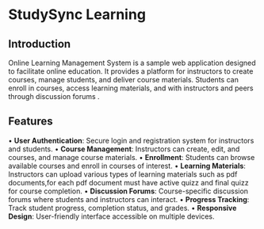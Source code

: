 # StudySync Learning

## Introduction
 Online Learning Management System is a sample web application  designed to facilitate online education. It provides a platform for instructors to create courses, manage students, and deliver course materials. Students can enroll in courses, access learning materials, and with instructors and peers through discussion forums .

 ## Features
•	**User Authentication**: Secure login and registration system for instructors and students.
•	**Course Management**: Instructors can create, edit, and courses, and manage course materials.
•	**Enrollment**: Students can browse available courses and enroll in courses of interest.
•	**Learning Materials**: Instructors can upload various types of learning materials such as pdf documents,for each pdf document must have active quizz and final quizz for course completion.
•	**Discussion Forums**: Course-specific discussion forums where students and instructors can interact.
•	**Progress Tracking**: Track student progress, completion status, and grades.
•	**Responsive Design**: User-friendly interface accessible on multiple devices.

